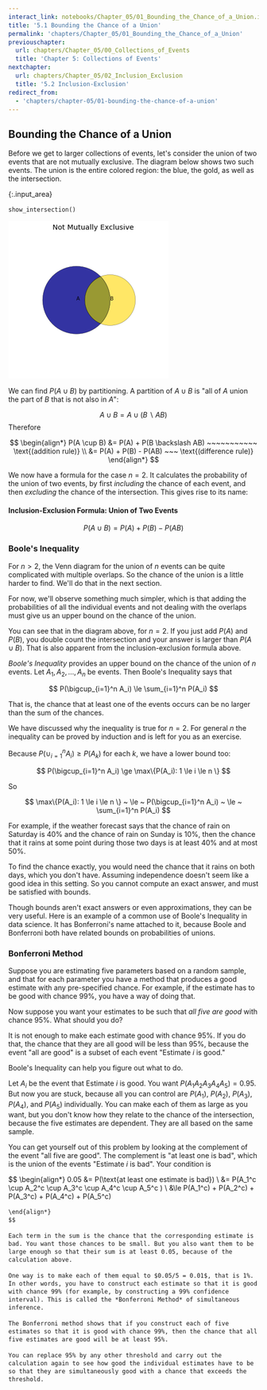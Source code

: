 ```yaml
---
interact_link: notebooks/Chapter_05/01_Bounding_the_Chance_of_a_Union.ipynb
title: '5.1 Bounding the Chance of a Union'
permalink: 'chapters/Chapter_05/01_Bounding_the_Chance_of_a_Union'
previouschapter:
  url: chapters/Chapter_05/00_Collections_of_Events
  title: 'Chapter 5: Collections of Events'
nextchapter:
  url: chapters/Chapter_05/02_Inclusion_Exclusion
  title: '5.2 Inclusion-Exclusion'
redirect_from:
  - 'chapters/chapter-05/01-bounding-the-chance-of-a-union'
---
```


## Bounding the Chance of a Union

Before we get to larger collections of events, let's consider the union of two events that are not mutually exclusive. The diagram below shows two such events. The union is the entire colored region: the blue, the gold, as well as the intersection.



{:.input_area}
```python
show_intersection()
```



![png](../../images/chapters/Chapter_05/01_Bounding_the_Chance_of_a_Union_2_0.png)


We can find $P(A \cup B)$ by partitioning. A partition of $A \cup B$ is "all of $A$ union the part of $B$ that is not also in $A$": 

$$
A \cup B = A \cup (B \backslash AB)
$$
Therefore

$$
\begin{align*}
P(A \cup B) &= P(A) + P(B \backslash AB) ~~~~~~~~~~~ \text{(addition rule)} \\
&= P(A) + P(B) - P(AB) ~~~ \text{(difference rule)}
\end{align*}
$$

We now have a formula for the case $n = 2$. It calculates the probability of the union of two events, by first *including* the chance of each event, and then *excluding* the chance of the intersection. This gives rise to its name:

#### Inclusion-Exclusion Formula: Union of Two Events

$$
P(A \cup B) = P(A) + P(B) - P(AB)
$$

### Boole's Inequality
For $n > 2$, the Venn diagram for the union of $n$ events can be quite complicated with multiple overlaps. So the chance of the union is a little harder to find. We'll do that in the next section. 

For now, we'll observe something much simpler, which is that adding the probabilities of all the individual events and not dealing with the overlaps must give us an upper bound on the chance of the union.

You can see that in the diagram above, for $n = 2$. If you just add $P(A)$ and $P(B)$, you double count the intersection and your answer is larger than $P(A \cup B)$. That is also apparent from the inclusion-exclusion formula above.

*Boole's Inequality* provides an upper bound on the chance of the union of $n$ events. Let $A_1, A_2, \ldots , A_n$ be events. Then Boole's Inequality says that

$$
P(\bigcup_{i=1}^n A_i) \le \sum_{i=1}^n P(A_i)
$$

That is, the chance that at least one of the events occurs can be no larger than the sum of the chances.

We have discussed why the inequality is true for $n = 2$. For general $n$ the inequality can be proved by induction and is left for you as an exercise.

Because $P(\cup_{i=1}^n A_i) \ge P(A_k)$ for each $k$, we have a lower bound too:

$$
P(\bigcup_{i=1}^n A_i) \ge \max\{P(A_i): 1 \le i \le n \}
$$

So

$$
\max\{P(A_i): 1 \le i \le n \} ~ \le ~ P(\bigcup_{i=1}^n A_i)
~ \le ~ \sum_{i=1}^n P(A_i)
$$

For example, if the weather forecast says that the chance of rain on Saturday is 40% and the chance of rain on Sunday is 10%, then the chance that it rains at some point during those two days is at least 40% and at most 50%.

To find the chance exactly, you would need the chance that it rains on both days, which you don't have. Assuming independence doesn't seem like a good idea in this setting. So you cannot compute an exact answer, and must be satisfied with bounds.

Though bounds aren't exact answers or even approximations, they can be very useful. Here is an example of a common use of Boole's Inequality in data science. It has Bonferroni's name attached to it, because Boole and Bonferroni both have related bounds on probabilities of unions.

### Bonferroni Method
Suppose you are estimating five parameters based on a random sample, and that for each parameter you have a method that produces a good estimate with any pre-specified chance. For example, if the estimate has to be good with chance 99%, you have a way of doing that.

Now suppose you want your estimates to be such that *all five are good* with chance 95%. What should you do?

It is not enough to make each estimate good with chance 95%. If you do that, the chance that they are all good will be less than 95%, because the event "all are good" is a subset of each event "Estimate $i$ is good."

Boole's Inequality can help you figure out what to do.

Let $A_i$ be the event that Estimate $i$ is good. You want $P(A_1A_2A_3A_4A_5) = 0.95$. But now you are stuck, because all you can control are $P(A_1)$, $P(A_2)$, $P(A_3)$, $P(A_4)$, and $P(A_5)$ individually. You can make each of them as large as you want, but you don't know how they relate to the chance of the intersection, because the five estimates are dependent. They are all based on the same sample.

You can get yourself out of this problem by looking at the complement of the event "all five are good". The complement is "at least one is bad", which is the union of the events "Estimate $i$ is bad". Your condition is

$$
\begin{align*}
0.05 &= P(\text{at least one estimate is bad}) \\
&= P(A_1^c \cup A_2^c \cup A_3^c \cup A_4^c \cup A_5^c  ) \\
&\le P(A_1^c) + P(A_2^c) + P(A_3^c) + P(A_4^c) + P(A_5^c)
~~~ \text{by Boole's Inequality}
\end{align*}
$$

Each term in the sum is the chance that the corresponding estimate is bad. You want those chances to be small. But you also want them to be large enough so that their sum is at least 0.05, because of the calculation above.

One way is to make each of them equal to $0.05/5 = 0.01$, that is 1%. In other words, you have to construct each estimate so that it is good with chance 99% (for example, by constructing a 99% confidence interval). This is called the *Bonferroni Method* of simultaneous inference.

The Bonferroni method shows that if you construct each of five estimates so that it is good with chance 99%, then the chance that all five estimates are good will be at least 95%. 

You can replace 95% by any other threshold and carry out the calculation again to see how good the individual estimates have to be so that they are simultaneously good with a chance that exceeds the threshold.
